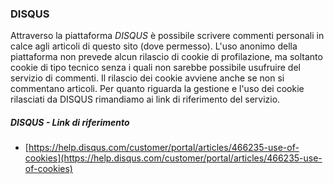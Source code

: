 ### DISQUS
Attraverso la piattaforma *DISQUS* è possibile scrivere commenti personali in calce agli articoli di questo sito (dove permesso). L'uso anonimo della piattaforma non prevede alcun rilascio di cookie di profilazione, ma soltanto cookie di tipo tecnico senza i quali non sarebbe possibile usufruire del servizio di commenti. Il rilascio dei cookie avviene anche se non si commentano articoli. 
Per quanto riguarda la gestione e l'uso dei cookie rilasciati da DISQUS rimandiamo ai link di riferimento del servizio.

##### DISQUS - Link di riferimento
* [https://help.disqus.com/customer/portal/articles/466235-use-of-cookies](https://help.disqus.com/customer/portal/articles/466235-use-of-cookies)

